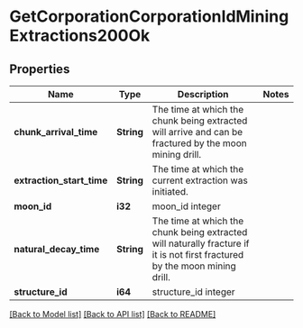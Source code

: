 # GetCorporationCorporationIdMiningExtractions200Ok

## Properties

Name | Type | Description | Notes
------------ | ------------- | ------------- | -------------
**chunk_arrival_time** | **String** | The time at which the chunk being extracted will arrive and can be fractured by the moon mining drill.  | 
**extraction_start_time** | **String** | The time at which the current extraction was initiated.  | 
**moon_id** | **i32** | moon_id integer | 
**natural_decay_time** | **String** | The time at which the chunk being extracted will naturally fracture if it is not first fractured by the moon mining drill.  | 
**structure_id** | **i64** | structure_id integer | 

[[Back to Model list]](../README.md#documentation-for-models) [[Back to API list]](../README.md#documentation-for-api-endpoints) [[Back to README]](../README.md)


